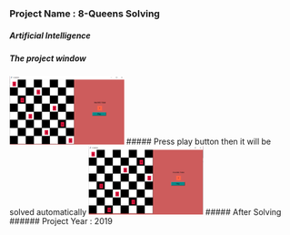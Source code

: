 ### Project Name : 8-Queens Solving
##### Artificial Intelligence
##### The project window
<img src='8queens.png' width=40%>
##### Press play button then it will be solved automatically
<img src='8queensa.png' width=40%>
##### After Solving
###### Project Year : 2019
